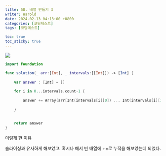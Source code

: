 ```yaml
---
title: 58. 배열 만들기 3
writer: Harold
date: 2024-02-13 04:13:00 +0800
categories: [코딩테스트]
tags: [코딩테스트]

toc: true
toc_sticky: true
---
```

![](https://velog.velcdn.com/images/haroldfromk/post/f21794c5-28fe-4daf-90b3-935b821f33da/image.png)

```swift
import Foundation

func solution(_ arr:[Int], _ intervals:[[Int]]) -> [Int] {
    
    var answer : [Int] = []
    
    for i in 0...intervals.count-1 {
        
        answer += Array(arr[Int(intervals[i][0]) ... Int(intervals[i][1])])
        
    }
    
    
    return answer
}
```

이렇게 한 이유

슬라이싱과 유사하게 해보았고. 혹시나 해서 빈 배열에 +=로 누적을 해보았는데 되었다.